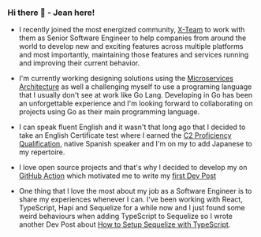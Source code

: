 ### Hi there 👋 - Jean here!

<!--
**jctaveras/jctaveras** is a ✨ _special_ ✨ repository because its `README.md` (this file) appears on your GitHub profile.

Here are some ideas to get you started:

- 🔭 I’m currently working on ...
- 🌱 I’m currently learning ...
- 👯 I’m looking to collaborate on ...
- 🤔 I’m looking for help with ...
- 💬 Ask me about ...
- 📫 How to reach me: ...
- 😄 Pronouns: ...
- ⚡ Fun fact: ...
-->

- I recently joined the most energized community, [X-Team](https://x-team.com) to work with them as Senior Software Engineer to help companies from around the world to develop new and exciting features across multiple platforms and most importantly, maintaining those features and services running and improving their current behavior.

- I'm currently working designing solutions using the [Microservices Architecture](https://microservices.io/) as well a challenging myself to use a programing language that I usually don't see at work like Go Lang. Developing in Go has been an unforgettable experience and I'm looking forward to collaborating on projects using Go as their main programming language.

- I can speak fluent English and it wasn't that long ago that I decided to take an English Certificate test where I earned the [C2 Proficiency Qualification](https://www.cambridgeenglish.org/exams-and-tests/proficiency/), native Spanish speaker and I'm on my to add Japanese to my repertoire.

- I love open source projects and that's why I decided to develop my on [GitHub Action](https://github.com/jctaveras/heroku-deploy) which motivated me to write my [first Dev Post](https://dev.to/jctaveras/the-power-of-automation-with-github-action-244o)

- One thing that I love the most about my job as a Software Engineer is to share my experiences whenever I can. I've been working with React, TypeScript, Hapi and Sequelize for a while now and I just found some weird behaviours when adding TypeScript to Sequelize so I wrote another Dev Post about [How to Setup Sequelize with TypeScript](https://dev.to/jctaveras/sequelize-typescript-what-you-need-to-know-41mj).
